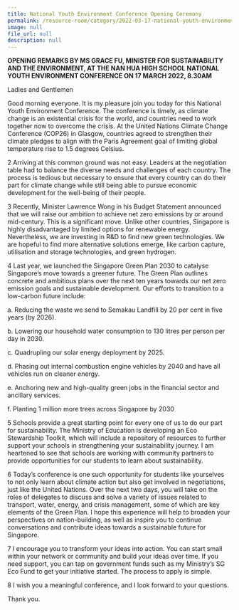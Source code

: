 ```yaml
---
title: National Youth Environment Conference Opening Ceremony
permalink: /resource-room/category/2022-03-17-national-youth-environment-conference
image: null
file_url: null
description: null
---
```

**OPENING REMARKS BY MS GRACE FU, MINISTER FOR SUSTAINABILITY AND THE ENVIRONMENT, AT THE NAN HUA HIGH SCHOOL NATIONAL YOUTH ENVIRONMENT CONFERENCE ON 17 MARCH 2022, 8.30AM**


Ladies and Gentlemen

Good morning everyone. It is my pleasure join you today for this National Youth Environment Conference. The conference is timely, as climate change is an existential crisis for the world, and countries need to work together now to overcome the crisis. At the United Nations Climate Change Conference (COP26) in Glasgow, countries agreed to strengthen their climate pledges to align with the Paris Agreement goal of limiting global temperature rise to 1.5 degrees Celsius. 
 
2 Arriving at this common ground was not easy. Leaders at the negotiation table had to balance the diverse needs and challenges of each country. The process is tedious but necessary to ensure that every country can do their part for climate change while still being able to pursue economic development for the well-being of their people. 

3	Recently, Minister Lawrence Wong in his Budget Statement announced that we will raise our ambition to achieve net zero emissions by or around mid-century. This is a significant move. Unlike other countries, Singapore is highly disadvantaged by limited options for renewable energy. Nevertheless, we are investing in R&D to find new green technologies. We are hopeful to find more alternative solutions emerge, like carbon capture, utilisation and storage technologies, and green hydrogen.

4 Last year, we launched the Singapore Green Plan 2030 to catalyse Singapore’s move towards a greener future. The Green Plan outlines concrete and ambitious plans over the next ten years towards our net zero emission goals and sustainable development. Our efforts to transition to a low-carbon future include:  

a. Reducing the waste we send to Semakau Landfill by 20 per cent in five years (by 2026). 

b. Lowering our household water consumption to 130 litres per person per day in 2030. 

c. Quadrupling our solar energy deployment by 2025. 

d. Phasing out internal combustion engine vehicles by 2040 and have all vehicles run on cleaner energy. 

e. Anchoring new and high-quality green jobs in the financial sector and ancillary services. 

f. Planting 1 million more trees across Singapore by 2030  


5 Schools provide a great starting point for every one of us to do our part for sustainability. The Ministry of Education is developing an Eco Stewardship Toolkit, which will include a repository of resources to further support your schools in strengthening your sustainability journey. I am heartened to see that schools are working with community partners to provide opportunities for our students to learn about sustainability.

6 Today’s conference is one such opportunity for students like yourselves to not only learn about climate action but also get involved in negotiations, just like the United Nations. Over the next two days, you will take on the roles of delegates to discuss and solve a variety of issues related to transport, water, energy, and crisis management, some of which are key elements of the Green Plan. I hope this experience will help to broaden your perspectives on nation-building, as well as inspire you to continue conversations and contribute ideas towards a sustainable future for Singapore. 

7 I encourage you to transform your ideas into action. You can start small within your network or community and build your ideas over time. If you need support, you can tap on government funds such as my Ministry’s SG Eco Fund to get your initiative started. The process to apply is simple.

8 I wish you a meaningful conference, and I look forward to your questions. 

Thank you.  
